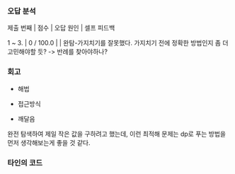 ### 오답 분석
제출 번째 | 점수 | 오답 원인 | 셀프 피드백

1 ~ 3. |    0 / 100.0 |           | 완탐-가지치기를 잘못했다. 가지치기 전에 정확한 방법인지 좀 더 고민해야할 듯? -> 반례를 찾아야하나?

### 회고
- 해법
- 접근방식

- 깨달음

완전 탐색하여 제일 작은 값을 구하려고 했는데, 이런 최적해 문제는 dp로 푸는 방법을 먼저 생각해보는게 좋을 것 같다.

### 타인의 코드

